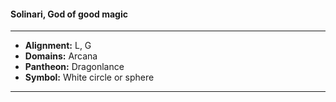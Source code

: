 #### Solinari, God of good magic
___

- **Alignment:** L, G
- **Domains:** Arcana
- **Pantheon:** Dragonlance
- **Symbol:** White circle or sphere
___
